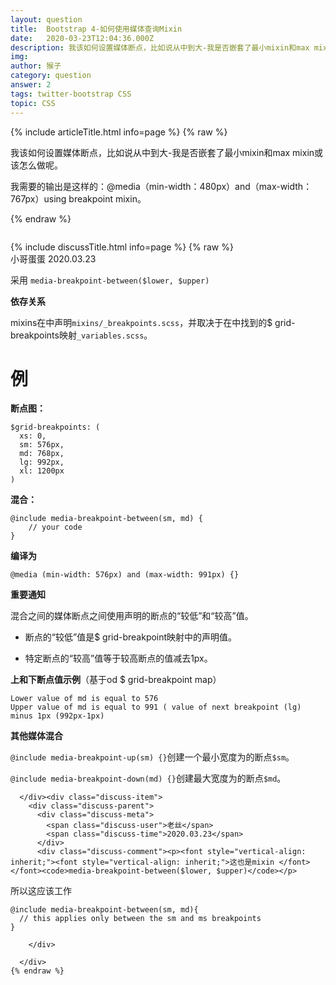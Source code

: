 ```yaml
---
layout: question
title:  Bootstrap 4-如何使用媒体查询Mixin
date:   2020-03-23T12:04:36.000Z
description: 我该如何设置媒体断点，比如说从中到大-我是否嵌套了最小mixin和max mixin或该怎么做呢。我需要的输出是这样的：\`media（min-widt...
img: 
author: 猴子
category: question
answer: 2
tags: twitter-bootstrap CSS
topic: CSS
---
```

<div class="article-root">
  <div class="article">
    {% include articleTitle.html info=page %}
    {% raw %}
    <div class="article-content"><p><font style="vertical-align: inherit;"><font style="vertical-align: inherit;">我该如何设置媒体断点，比如说从中到大-我是否嵌套了最小mixin和max mixin或该怎么做呢。</font></font></p>

<p><font style="vertical-align: inherit;"><font style="vertical-align: inherit;">我需要的输出是这样的：@media（min-width：480px）and（max-width：767px）using breakpoint mixin。</font></font></p></div>
    {% endraw %}
  </div>
  <p style="height: 0;width:0;overflow: hidden;"> 第3015篇《Bootstrap 4-如何使用媒体查询Mixin》来自Winter(https://github.com/aiyld/aiyld.github.io)的站点</p>
  <div class="discuss-wrapper">
    {% include discussTitle.html info=page %}
    {% raw %}
    <div class="discuss-item">
        <div class="discuss-parent">
          <div class="discuss-meta">
            <span class="discuss-user">小哥蛋蛋</span>
            <span class="discuss-time">2020.03.23</span>
          </div>
          <div class="discuss-comment"><p><font style="vertical-align: inherit;"><font style="vertical-align: inherit;">采用 </font></font><code>media-breakpoint-between($lower, $upper)</code></p>

<p><strong><font style="vertical-align: inherit;"><font style="vertical-align: inherit;">依存关系</font></font></strong></p>

<p><font style="vertical-align: inherit;"><font style="vertical-align: inherit;">mixins在中声明</font></font><code>mixins/_breakpoints.scss</code><font style="vertical-align: inherit;"><font style="vertical-align: inherit;">，并取决于在中找到的$ grid-breakpoints映射</font></font><code>_variables.scss</code><font style="vertical-align: inherit;"><font style="vertical-align: inherit;">。</font></font></p>

<h1><font style="vertical-align: inherit;"><font style="vertical-align: inherit;">例</font></font></h1>

<p><strong><font style="vertical-align: inherit;"><font style="vertical-align: inherit;">断点图：</font></font></strong></p>

<pre><code>$grid-breakpoints: (<font></font>
  xs: 0,<font></font>
  sm: 576px,<font></font>
  md: 768px,<font></font>
  lg: 992px,<font></font>
  xl: 1200px<font></font>
) <font></font>
</code></pre>

<p><strong><font style="vertical-align: inherit;"><font style="vertical-align: inherit;">混合：</font></font></strong></p>

<pre><code>@include media-breakpoint-between(sm, md) {<font></font>
    // your code<font></font>
}<font></font>
</code></pre>

<p><strong><font style="vertical-align: inherit;"><font style="vertical-align: inherit;">编译为</font></font></strong></p>

<pre><code>@media (min-width: 576px) and (max-width: 991px) {}
</code></pre>

<p><strong><font style="vertical-align: inherit;"><font style="vertical-align: inherit;">重要通知</font></font></strong></p>

<p><font style="vertical-align: inherit;"><font style="vertical-align: inherit;">混合之间的媒体断点之间使用声明的断点的“较低”和“较高”值。 </font></font></p>

<ul>
<li><p><font style="vertical-align: inherit;"><font style="vertical-align: inherit;">断点的“较低”值是$ grid-breakpoint映射中的声明值。</font></font></p></li>
<li><p><font style="vertical-align: inherit;"><font style="vertical-align: inherit;">特定断点的“较高”值等于较高断点的值减去1px。</font></font></p></li>
</ul>

<p><strong><font style="vertical-align: inherit;"><font style="vertical-align: inherit;">上和下断点值示例</font></font></strong><font style="vertical-align: inherit;"><font style="vertical-align: inherit;">（基于od $ grid-breakpoint map）</font></font></p>

<pre><code>Lower value of md is equal to 576<font></font>
Upper value of md is equal to 991 ( value of next breakpoint (lg) minus 1px (992px-1px)<font></font>
</code></pre>

<p><strong><font style="vertical-align: inherit;"><font style="vertical-align: inherit;">其他媒体混合</font></font></strong></p>

<p><code>@include media-breakpoint-up(sm) {}</code><font style="vertical-align: inherit;"><font style="vertical-align: inherit;">创建一个最小宽度为的断点</font></font><code>$sm</code><font style="vertical-align: inherit;"><font style="vertical-align: inherit;">。</font></font></p>

<p><code>@include media-breakpoint-down(md) {}</code><font style="vertical-align: inherit;"><font style="vertical-align: inherit;">创建最大宽度为的断点</font></font><code>$md</code><font style="vertical-align: inherit;"><font style="vertical-align: inherit;">。</font></font></p></div>
        </div>
        
      </div><div class="discuss-item">
        <div class="discuss-parent">
          <div class="discuss-meta">
            <span class="discuss-user">老丝</span>
            <span class="discuss-time">2020.03.23</span>
          </div>
          <div class="discuss-comment"><p><font style="vertical-align: inherit;"><font style="vertical-align: inherit;">这也是mixin </font></font><code>media-breakpoint-between($lower, $upper)</code></p>

<p><font style="vertical-align: inherit;"><font style="vertical-align: inherit;">所以这应该工作</font></font></p>

<pre><code>@include media-breakpoint-between(sm, md){<font></font>
  // this applies only between the sm and ms breakpoints <font></font>
}<font></font>
</code></pre></div>
        </div>
        
      </div>
    {% endraw %}
  </div>
<div>
